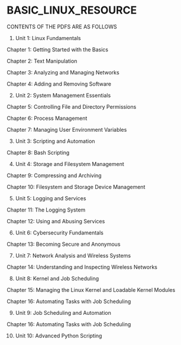 # BASIC_LINUX_RESOURCE

CONTENTS OF THE PDFS ARE AS FOLLOWS 
 1. Unit 1: Linux Fundamentals

Chapter 1: Getting Started with the Basics

Chapter 2: Text Manipulation

Chapter 3: Analyzing and Managing Networks

Chapter 4: Adding and Removing Software


2. Unit 2: System Management Essentials

Chapter 5: Controlling File and Directory Permissions

Chapter 6: Process Management

Chapter 7: Managing User Environment Variables



3. Unit 3: Scripting and Automation

Chapter 8: Bash Scripting



4. Unit 4: Storage and Filesystem Management

Chapter 9: Compressing and Archiving

Chapter 10: Filesystem and Storage Device Management



5. Unit 5: Logging and Services

Chapter 11: The Logging System

Chapter 12: Using and Abusing Services



6. Unit 6: Cybersecurity Fundamentals

Chapter 13: Becoming Secure and Anonymous



7. Unit 7: Network Analysis and Wireless Systems

Chapter 14: Understanding and Inspecting Wireless Networks



8. Unit 8: Kernel and Job Scheduling

Chapter 15: Managing the Linux Kernel and Loadable Kernel Modules

Chapter 16: Automating Tasks with Job Scheduling


9. Unit 9: Job Scheduling and Automation

Chapter 16: Automating Tasks with Job Scheduling

10. Unit 10: Advanced Python Scripting

